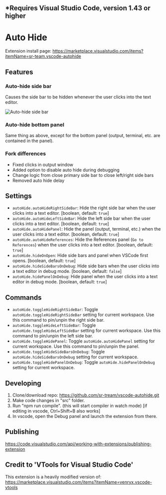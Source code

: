 ## *Requires Visual Studio Code, version 1.43 or higher

# Auto Hide

Extension install page: <https://marketplace.visualstudio.com/items?itemName=sr-team.vscode-autohide>

## Features

### Auto-hide side bar
Causes the side bar to be hidden whenever the user clicks into the text editor.

![Auto-hide side bar](Images/Features/AutoHideSideBar.gif)

### Auto-hide bottom panel
Same thing as above, except for the bottom panel (output, terminal, etc. are contained in the panel).

### Fork differences
- Fixed clicks in output window
- Added option to disable auto hide during debugging
- Change logic from close primary side bar to close left/right side bars
- Removed auto hide delay 

## Settings

* `autoHide.autoHideRightSideBar`: Hide the right side bar when the user clicks into a text editor. [boolean, default: `true`]
* `autoHide.autoHideLeftSideBar`: Hide the left side bar when the user clicks into a text editor. [boolean, default: `true`]
* `autoHide.autoHidePanel`: Hide the panel (output, terminal, etc.) when the user clicks into a text editor. [boolean, default: `true`]
* `autoHide.autoHideReferences`: Hide the References panel (`Go to References`) when the user clicks into a text editor. [boolean, default: `true`]
* `autoHide.hideOnOpen`: Hide side bars and panel when VSCode first opens. [boolean, default: `true`]
* `autoHide.hideSideBarsOnDebug`: Hide side bars when the user clicks into a text editor in debug mode. [boolean, default: `false`]
* `autoHide.hidePanelOnDebug`: Hide panel when the user clicks into a text editor in debug mode. [boolean, default: `true`]

## Commands

* `autoHide.toggleHideRightSideBar`: Toggle `autoHide.toggleHideRightSideBar` setting for current workspace. Use this command to pin/unpin the right side bar.
* `autoHide.toggleHideLeftSideBar`: Toggle `autoHide.toggleHideLeftSideBar` setting for current workspace. Use this command to pin/unpin the left side bar.
* `autoHide.toggleHidePanel`: Toggle `autoHide.autoHidePanel` setting for current workspace. Use this command to pin/unpin the panel.
* `autoHide.toggleHideSideBarsOnDebug`: Toggle `autoHide.hideSideBarsOnDebug` setting for current workspace.
* `autoHide.toggleHidePanelOnDebug`: Toggle `autoHide.hidePanelOnDebug` setting for current workspace.

## Developing

1) Clone/download repo: https://github.com/sr-tream/vscode-autohide.git
2) Make code changes in "src" folder.
3) Run "npm run compile". (this will start compiler in watch mode) [if editing in vscode, Ctrl+Shift+B also works]
4) In vscode, open the Debug panel and launch the extension from there.

## Publishing

https://code.visualstudio.com/api/working-with-extensions/publishing-extension

## Credit to 'VTools for Visual Studio Code'

This extension is a heavily modified version of:
<https://marketplace.visualstudio.com/items?itemName=venryx.vscode-vtools>